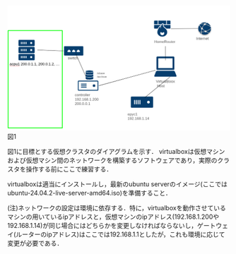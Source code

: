 ![Figure1](figures/README.1.png)図1


図1に目標とする仮想クラスタのダイアグラムを示す．
virtualboxは仮想マシンおよび仮想マシン間のネットワークを構築するソフトウェアであり，実際のクラスタを操作する前にここで練習する．

virtualboxは適当にインストールし，最新のubuntu serverのイメージ(ここではubuntu-24.04.2-live-server-amd64.iso)を準備すること．

(注)ネットワークの設定は環境に依存する．特に，virtualboxを動作させているマシンの用いているipアドレスと，仮想マシンのipアドレス(192.168.1.200や192.168.1.14)が同じ場合にはどちらかを変更しなければならないし，ゲートウェイ(ルーターのipアドレス)はここでは192.168.1.1としたが，これも環境に応じて変更が必要である．